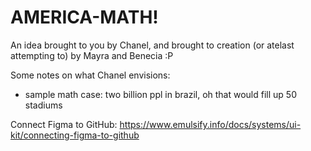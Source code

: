 # AMERICA-MATH!

An idea brought to you by Chanel, and brought to creation (or atelast attempting to) by Mayra and Benecia :P

Some notes on what Chanel envisions:
- sample math case: two billion ppl in brazil, oh that would fill up 50 stadiums



Connect Figma to GitHub: https://www.emulsify.info/docs/systems/ui-kit/connecting-figma-to-github 
